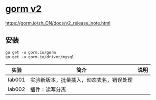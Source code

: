 # [gorm v2](https://github.com/go-gorm/gorm)
https://gorm.io/zh_CN/docs/v2_release_note.html

## 安装
```
go get -u gorm.io/gorm
go get -u gorm.io/driver/mysql
```

|实验|简介|说明|
|---|---|---|
|lab001|实验新版本，批量插入，动态表名，错误处理| |
|lab002|插件：读写分离||